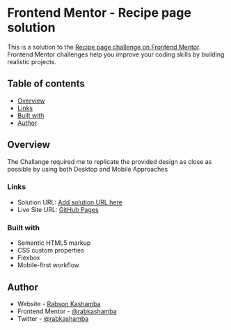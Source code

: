 # Frontend Mentor - Recipe page solution

This is a solution to the [Recipe page challenge on Frontend Mentor](https://www.frontendmentor.io/challenges/recipe-page-KiTsR8QQKm). Frontend Mentor challenges help you improve your coding skills by building realistic projects. 

## Table of contents

- [Overview](#overview)
- [Links](#links)
- [Built with](#built-with)
- [Author](#author)



## Overview
  
  The Challange required me to replicate the provided design as close as possible by using both Desktop and Mobile Approaches


### Links

- Solution URL: [Add solution URL here](https://github.com/rabkashamba/recipe-page/)
- Live Site URL: [GitHub Pages](https://rabkashamba.github.io/recipe-page/)


### Built with

- Semantic HTML5 markup
- CSS custom properties
- Flexbox
- Mobile-first workflow


## Author

- Website - [Rabson Kashamba](https://www.freecodecamp.org/rabkashamba)
- Frontend Mentor - [@rabkashamba](https://www.frontendmentor.io/profile/rabkashamba)
- Twitter - [@rabkashamba](https://www.twitter.com/rabkashamba)

